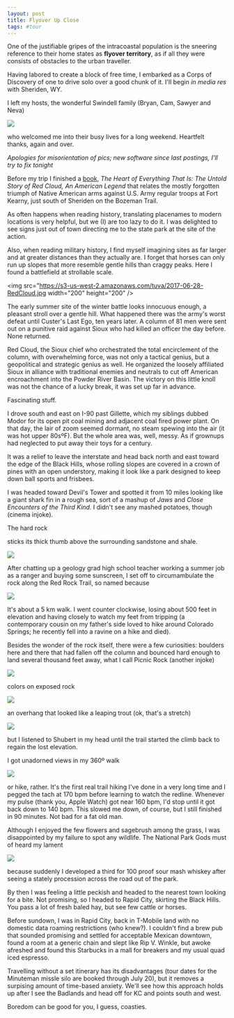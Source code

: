 ```yaml
---
layout: post
title: Flyover Up Close
tags: #tour
--- 
```


One of the justifiable gripes of the intracoastal population is the sneering reference to their home states as **flyover territory**, as if all they were consists of obstacles to the urban traveller.

Having labored to create a block of free time, I embarked as a Corps of Discovery of one to drive solo over a good chunk of it. I'll begin *in media res* with Sheriden, WY.

I left my hosts, the wonderful Swindell family (Bryan, Cam, Sawyer and Neva)

![](https://s3-us-west-2.amazonaws.com/tuva/2017-06-28-Swindells.jpg)

who welcomed me into their busy lives for a long weekend. Heartfelt thanks, again and over.

*Apologies for misorientation of pics; new software since last postings, I'll try to fix tonight*

Before my trip I finished a [book], *The Heart of Everything That Is: The Untold Story of Red Cloud, An American Legend* that relates the mostly forgotten triumph of Native American arms against U.S. Army regular troops at Fort Kearny, just south of Sheriden on the Bozeman Trail.

As often happens when reading history, translating placenames to modern locations is very helpful, but we (I) are too lazy to do it. I was delighted to see signs just out of town directing me to the state park at the site of the action.

Also, when reading military history, I find myself imagining sites as far larger and at greater distances than they actually are. I forget that horses can only run up slopes that more resemble gentle hills than craggy peaks. Here I found a battlefield at strollable scale.


<img src="https://s3-us-west-2.amazonaws.com/tuva/2017-06-28-RedCloud.jpg width="200" height="200" />

The early summer site of the winter battle looks innocuous enough, a pleasant stroll over a gentle hill. What happened there was the army's worst defeat until Custer's Last Ego, ten years later. A column of 81 men were sent out on a punitive raid against Sioux who had killed an officer the day before. None returned.

Red Cloud, the Sioux chief who orchestrated the total encirclement of the column, with overwhelming force, was not only a tactical genius, but a geopolitical and strategic genius as well. He organized the loosely affiliated Sioux in alliance with traditional enemies and neutrals to cut off American encroachment into the Powder River Basin. The victory on this little knoll was not the chance of a lucky break, it was set up far in advance.

Fascinating stuff.

I drove south and east on I-90 past Gillette, which my siblings dubbed Modor for its open pit coal mining and adjacent coal fired power plant. On that day, the lair of zoom seemed dormant, no steam spewing into the air (it was hot upper 80sºF). But the whole area was, well, messy. As if grownups had neglected to put away their toys for a century.

It was a relief to leave the interstate and head back north and east toward the edge of the Black Hills, whose rolling slopes are covered in a crown of pines with an open understory, making it look like a park designed to keep down ball sports and frisbees.

I was headed toward Devil's Tower and spotted it from 10 miles looking like a giant shark fin in a rough sea, sort of a mashup of *Jaws* and *Close Encounters of the Third Kind.* I didn't see any mashed potatoes, though (cinema injoke).

The hard rock 

sticks its thick thumb above the surrounding sandstone and shale.

![](https://s3-us-west-2.amazonaws.com/tuva/2017-06-28-Unadorned.jpg)

After chatting up a geology grad high school teacher working a summer job as a ranger and buying some sunscreen, I set off to circumambulate the rock along the Red Rock Trail, so named because 

![](https://s3-us-west-2.amazonaws.com/tuva/2017-06-28-RedRock.jpg)

It's about a 5 km walk. I went counter clockwise, losing about 500 feet in elevation and having closely to watch my feet from tripping (a contemporary cousin on my father's side loved to hike around Colorado Springs; he recently fell into a ravine on a hike and died). 

Besides the wonder of the rock itself, there were a few curiosities: boulders here and there that had fallen off the column and bounced hard enough to land several thousand feet away, what I call Picnic Rock (another injoke)

![](https://s3-us-west-2.amazonaws.com/tuva/2017-06-28-PicnicRock.jpg)

colors on exposed rock

![](https://s3-us-west-2.amazonaws.com/tuva/2017-06-28-Lichen.jpg)

an overhang that looked like a leaping trout (ok, that's a stretch)

![](https://s3-us-west-2.amazonaws.com/tuva/2017-06-28-TheTrout.jpg)

but I listened to Shubert in my head until the trail started the climb back to regain the lost elevation.

I got unadorned views in my 360º walk

![](https://s3-us-west-2.amazonaws.com/tuva/2017-06-28-Unadorned.jpg)

or hike, rather. It's the first real trail hiking I've done in a very long time and I pegged the tach at 170 bpm before learning to watch the redline. Whenever my pulse (thank you, Apple Watch) got near 160 bpm, I'd stop until it got back down to 140 bpm. This slowed me down, of course, but I still finished in 90 minutes. Not bad for a fat old man.

Although I enjoyed the few flowers and sagebrush among the grass, I was disappointed by my failure to spot any wildlife. The National Park Gods must of heard my lament

![](https://s3-us-west-2.amazonaws.com/tuva/2017-06-28-100proof.jpg)

because suddenly I developed a third for 100 proof sour mash whiskey after seeing a stately procession across the road out of the park.

By then I was feeling a little peckish and headed to the nearest town looking for a bite. Not promising, so I headed to Rapid City, skirting the Black Hills. You pass a lot of fresh baled hay, but see few cattle or horses. 

Before sundown, I was in Rapid City, back in T-Mobile land with no domestic data roaming restrictions (who knew?). I couldn't find a brew pub that sounded promising and settled for acceptable Mexican downtown, found a room at a generic chain and slept like Rip V. Winkle, but awoke afreshed and found this Starbucks in a mall for breakers and my usual quad iced espresso. 

Travelling without a set itinerary has its disadvantages (tour dates for the Minuteman missle silo are booked through July 20), but it removes a surpising amount of time-based anxiety. We'll see how this approach holds up after I see the Badlands and head off for KC and points south and west.

Boredom can be good for you, I guess, coasties.


[book]: https://amzn.to/2tphXPR
